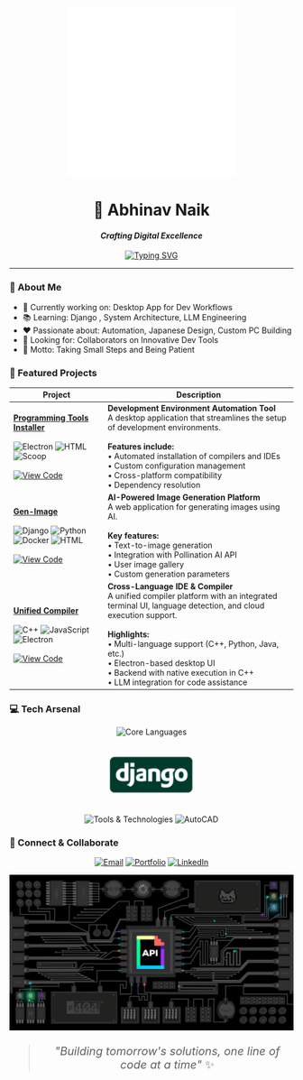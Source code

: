 <div align="center">
  <img src="./code.gif">
 
# 🌟 Abhinav Naik
#### _Crafting Digital Excellence_

[![Typing SVG](https://readme-typing-svg.herokuapp.com?font=Fira+Code&pause=1000&color=2E9FD1&center=true&vCenter=true&width=435&lines=Develop's+Django+Backend;Automate+Process;Tech+Explorer)](https://git.io/typing-svg)
</div>

---
### 💫 About Me
- 🔭 Currently working on: Desktop App for Dev Workflows
- 📚 Learning: Django , System Architecture, LLM Engineering
- ❤️ Passionate about: Automation, Japanese Design, Custom PC Building
- 👥 Looking for: Collaborators on Innovative Dev Tools
- 🌟 Motto: Taking Small Steps and Being Patient

### 🚀 Featured Projects

| Project | Description |
|---------|-------------|
| [**Programming Tools Installer**](https://github.com/helloitsmeabhi/prginst) <br><br> ![Electron](https://img.shields.io/badge/Electron-47848F?style=flat&logo=electron&logoColor=white) ![HTML](https://img.shields.io/badge/HTML-E34F26?style=flat&logo=html5&logoColor=white) ![Scoop](https://img.shields.io/badge/Scoop-00ADD8?style=flat&logo=windows&logoColor=white) <br><br> [![View Code](https://img.shields.io/badge/View_Code-181717?style=for-the-badge&logo=github&logoColor=white)](https://github.com/helloitsmeabhi/prginst) | **Development Environment Automation Tool** <br> A desktop application that streamlines the setup of development environments.<br><br> **Features include:** <br> • Automated installation of compilers and IDEs <br> • Custom configuration management <br> • Cross-platform compatibility <br> • Dependency resolution |
| [**Gen-Image**](https://github.com/helloitsmeabhi/genimage) <br><br> ![Django](https://img.shields.io/badge/Django-092E20?style=flat&logo=django&logoColor=white) ![Python](https://img.shields.io/badge/Python-3776AB?style=flat&logo=python&logoColor=white) ![Docker](https://img.shields.io/badge/Docker-2496ED?style=flat&logo=docker&logoColor=white) ![HTML](https://img.shields.io/badge/HTML-E34F26?style=flat&logo=html5&logoColor=white) <br><br> [![View Code](https://img.shields.io/badge/View_Code-181717?style=for-the-badge&logo=github&logoColor=white)](https://github.com/helloitsmeabhi/genimage) | **AI-Powered Image Generation Platform** <br> A web application for generating images using AI.<br><br> **Key features:** <br> • Text-to-image generation <br> • Integration with Pollination AI API <br> • User image gallery <br> • Custom generation parameters |
| [**Unified Compiler**](https://github.com/helloitsmeabhi/unified-compiler) <br><br> ![C++](https://img.shields.io/badge/C++-00599C?style=flat&logo=c%2B%2B&logoColor=white) ![JavaScript](https://img.shields.io/badge/JavaScript-F7DF1E?style=flat&logo=javascript&logoColor=black) ![Electron](https://img.shields.io/badge/Electron-47848F?style=flat&logo=electron&logoColor=white)<br><br> [![View Code](https://img.shields.io/badge/View_Code-181717?style=for-the-badge&logo=github&logoColor=white)](https://github.com/helloitsmeabhi/uclad) | **Cross-Language IDE & Compiler** <br> A unified compiler platform with an integrated terminal UI, language detection, and cloud execution support.<br><br> **Highlights:** <br> • Multi-language support (C++, Python, Java, etc.) <br> • Electron-based desktop UI <br> • Backend with native execution in C++ <br> • LLM integration for code assistance |

### 💻 Tech Arsenal
<div align="center">

![Core Languages](https://skillicons.dev/icons?i=c,cpp,python,java,html,cs)

<img src="./django.png" alt="Django" width="150" style="margin: 20px 0">

![Tools & Technologies](https://skillicons.dev/icons?i=django,mysql,electron,vscode,visualstudio,git,docker)
![AutoCAD](https://img.shields.io/badge/-AutoCAD-0696D7?style=for-the-badge&logo=autodesk&logoColor=white)

</div>

### 🤝 Connect & Collaborate
<div align="center">

[![Email](https://img.shields.io/badge/Email-EA4335.svg?style=for-the-badge&logo=gmail&logoColor=white)](mailto:helloitsmeabhinav2003@gmail.com)
[![Portfolio](https://img.shields.io/badge/Portfolio-181717.svg?style=for-the-badge&logo=github&logoColor=white)](https://github.com/helloitsmeabhi)
[![LinkedIn](https://img.shields.io/badge/LinkedIn-0A66C2.svg?style=for-the-badge&logo=linkedin&logoColor=white)](https://www.linkedin.com/in/abhinav-naik-6520592b4/)

</div>

<div align="center" style="font-size:20px;">
  <img src="./backend.gif" alt="Backend Development">
  
  > _"Building tomorrow's solutions, one line of code at a time"_ ✨
</div>
